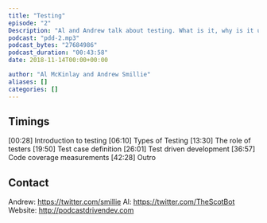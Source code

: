 ```yaml
---
title: "Testing"
episode: "2"
Description: "Al and Andrew talk about testing. What is it, why is it useful, who should do it, etc..."
podcast: "pdd-2.mp3"
podcast_bytes: "27684986"
podcast_duration: "00:43:58"
date: 2018-11-14T00:00+00:00

author: "Al McKinlay and Andrew Smillie"
aliases: []
categories: []
---
```


## Timings

[00:28] Introduction to testing
[06:10] Types of Testing
[13:30] The role of testers
[19:50] Test case definition
[26:01] Test driven development
[36:57] Code coverage measurements
[42:28] Outro

## Contact

Andrew: https://twitter.com/smillie
Al: https://twitter.com/TheScotBot
Website: http://podcastdrivendev.com
